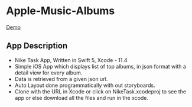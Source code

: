 # Apple-Music-Albums
  
  [Demo](https://drive.google.com/file/d/1teSA5htNOaSds3VaHZgL5WqXAGIqkwPI/view?usp=sharing)
  
## App Description ##
  * Nike Task App, Written in Swift 5, Xcode - 11.4 
  * Simple iOS App which displays list of top albums, in json format with a detail view for every album. 
  * Data is retrieved from a given json url.
  * Auto Layout done programmatically with out storyboards.
  * Clone with the URL in Xcode or click on NikeTask.xcodeproj to see the app or else download all the files and run in the xcode.
  




